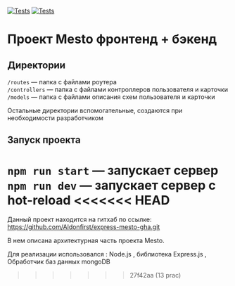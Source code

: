 [![Tests](../../actions/workflows/tests-13-sprint.yml/badge.svg)](../../actions/workflows/tests-13-sprint.yml) [![Tests](../../actions/workflows/tests-14-sprint.yml/badge.svg)](../../actions/workflows/tests-14-sprint.yml)
# Проект Mesto фронтенд + бэкенд


## Директории

`/routes` — папка с файлами роутера  
`/controllers` — папка с файлами контроллеров пользователя и карточки   
`/models` — папка с файлами описания схем пользователя и карточки  
  
Остальные директории вспомогательные, создаются при необходимости разработчиком

## Запуск проекта

`npm run start` — запускает сервер   
`npm run dev` — запускает сервер с hot-reload
<<<<<<< HEAD
=======


Данный проект находится на гитхаб по ссылке:
https://github.com/Aldonfirst/express-mesto-gha.git

В нем описана архитектурная часть проекта Mesto.

Для реализации использовался :
Node.js ,
библиотека Express.js ,
Обработчик баз данных mongoDB
>>>>>>> 27f42aa (13 prac)
